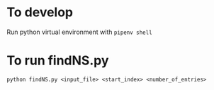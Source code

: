# To develop
Run python virtual environment with `pipenv shell`

# To run findNS.py
`python findNS.py <input_file> <start_index> <number_of_entries>`


